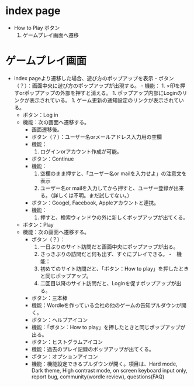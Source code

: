# index page
- How to Play ボタン
  1.  ゲームプレイ画面へ遷移
# ゲームプレイ画面
- index pageより遷移した場合、遊び方のポップアップを表示
        - ボタン（？）：画面中央に遊び方のポップアップが出現する。
        -   機能：
            1. ×印を押すorポップアップの外部を押すと消える。
            1. ポップアップ内部にLoginのリンクが表示されている。
            1. ゲーム更新の通知設定のリンクが表示されている。
    - ボタン：Log in
    -   機能：次の画面へ遷移する。
        - 画面遷移後。
        - ボタン（？）：ユーザー名orメールアドレス入力用の空欄
        -   機能：
            1. ログインorアカウント作成が可能。
        - ボタン：Continue
        -   機能：
            1. 空欄のまま押すと、「ユーザー名or mailを入力せよ」の注意文を表示
            1. ユーザー名or mailを入力してから押すと、ユーザー登録が出来る。（詳しくは不明。まだ試してない。）
        - ボタン：Googel, Facebook, Appleアカウントと連携。
        -   機能：
            1. 押すと、検索ウィンドウの外に新しくポップアップが出てくる。
    - ボタン：Play
    -   機能：次の画面へ遷移する。
        - ボタン（？）：
            1. 一日ぶりのサイト訪問だと画面中央にポップアップが出る。
            1. さっきぶりの訪問だと何も出ず、すぐにプレイできる。
        -　機能：
            1. 初めてのサイト訪問だと、「ボタン：How to play」を押したときと同じポップアップ。
            1. 二回目以降のサイト訪問だと、Loginを促すポップアップが出る。
        - ボタン：三本棒
        -   機能：Wordleを作っている会社の他のゲームの告知プルダウンが開く。
        - ボタン：ヘルプアイコン
        -   機能：「ボタン：How to play」を押したときと同じポップアップが出る。
        - ボタン：ヒストグラムアイコン
        -   機能：過去のプレイ記録のポップアップが出てくる。
        - ボタン：オプションアイコン
        -   機能：機能設定できるプルダウンが開く。項目は、Hard mode, Dark theme, High contrast mode, on screen keyboard input only, report bug, community(wordle review), questions(FAQ)